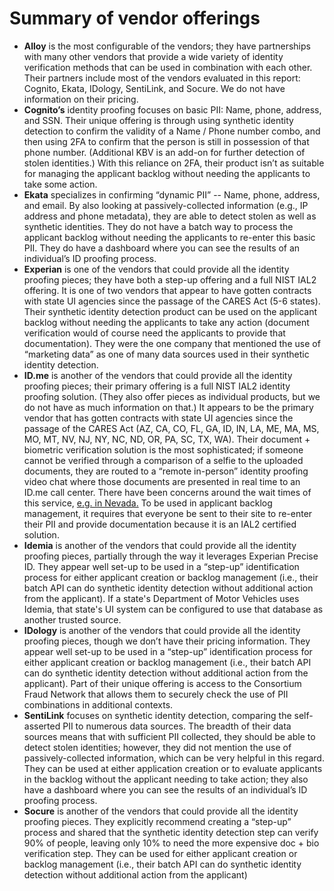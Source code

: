 # Summary of vendor offerings

* **Alloy** is the most configurable of the vendors; they have partnerships with many other vendors that provide a wide variety of identity verification methods that can be used in combination with each other. Their partners include most of the vendors evaluated in this report: Cognito, Ekata, IDology, SentiLink, and Socure. We do not have information on their pricing.
* **Cognito’s** identity proofing focuses on basic PII: Name, phone, address, and SSN. Their unique offering is through using synthetic identity detection to confirm the validity of a Name / Phone number combo, and then using 2FA to confirm that the person is still in possession of that phone number. \(Additional KBV is an add-on for further detection of stolen identities.\) With this reliance on 2FA, their product isn’t as suitable for managing the applicant backlog without needing the applicants to take some action. 
* **Ekata** specializes in confirming “dynamic PII” -- Name, phone, address, and email. By also looking at passively-collected information \(e.g., IP address and phone metadata\), they are able to detect stolen as well as synthetic identities. They do not have a batch way to process the applicant backlog without needing the applicants to re-enter this basic PII. They do have a dashboard where you can see the results of an individual’s ID proofing process.
* **Experian** is one of the vendors that could provide all the identity proofing pieces; they have both a step-up offering and a full NIST IAL2 offering. It is one of two vendors that appear to have gotten contracts with state UI agencies since the passage of the CARES Act \(5-6 states\). Their synthetic identity detection product can be used on the applicant backlog without needing the applicants to take any action \(document verification would of course need the applicants to provide that documentation\). They were the one company that mentioned the use of “marketing data” as one of many data sources used in their synthetic identity detection. 
* **ID.me** is another of the vendors that could provide all the identity proofing pieces; their primary offering is a full NIST IAL2 identity proofing solution. \(They also offer pieces as individual products, but we do not have as much information on that.\) It appears to be the primary vendor that has gotten contracts with state UI agencies since the passage of the CARES Act \(AZ, CA, CO, FL, GA, ID, IN, LA, ME, MA, MS, MO, MT, NV, NJ, NY, NC, ND, OR, PA, SC, TX, WA\). Their document + biometric verification solution is the most sophisticated; if someone cannot be verified through a comparison of a selfie to the uploaded documents, they are routed to a “remote in-person” identity proofing video chat where those documents are presented in real time to an ID.me call center. There have been concerns around the wait times of this service, [e.g. in Nevada.](https://mynews4.com/news/local/detr-working-with-idme-to-decrease-unemployment-verification-wait-times#:~:text=The%20automated%20process%20is%20available,is%20encouraged%20for%20optimum%20processing.) To be used in applicant backlog management, it requires that everyone be sent to their site to re-enter their PII and provide documentation because it is an IAL2 certified solution.
* **Idemia** is another of the vendors that could provide all the identity proofing pieces, partially through the way it leverages Experian Precise ID. They appear well set-up to be used in a “step-up” identification process for either applicant creation or backlog management \(i.e., their batch API can do synthetic identity detection without additional action from the applicant\). If a state's Department of Motor Vehicles uses Idemia, that state's UI system can be configured to use that database as another trusted source. 
* **IDology** is another of the vendors that could provide all the identity proofing pieces, though we don’t have their pricing information. They appear well set-up to be used in a “step-up” identification process for either applicant creation or backlog management \(i.e., their batch API can do synthetic identity detection without additional action from the applicant\). Part of their unique offering is access to the Consortium Fraud Network that allows them to securely check the use of PII combinations in additional contexts.
* **SentiLink** focuses on synthetic identity detection, comparing the self-asserted PII to numerous data sources. The breadth of their data sources means that with sufficient PII collected, they should be able to detect stolen identities; however, they did not mention the use of passively-collected information, which can be very helpful in this regard. They can be used at either application creation or to evaluate applicants in the backlog without the applicant needing to take action; they also have a dashboard where you can see the results of an individual’s ID proofing process.
* **Socure** is another of the vendors that could provide all the identity proofing pieces. They explicitly recommend creating a “step-up” process and shared that the synthetic identity detection step can verify 90% of people, leaving only 10% to need the more expensive doc + bio verification step. They can be used for either applicant creation or backlog management \(i.e., their batch API can do synthetic identity detection without additional action from the applicant\)

